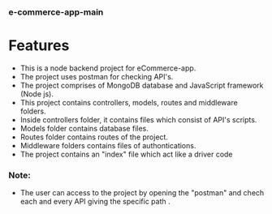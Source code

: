 ### e-commerce-app-main

# Features

- This is a node backend project for eCommerce-app.
- The project uses postman for checking API's.
- The project comprises of MongoDB database and JavaScript framework (Node js).
- This project contains controllers, models, routes and middleware folders.
- Inside controllers folder, it contains files which consist of API's scripts.
- Models folder contains database files.
- Routes folder contains routes of the project.
- Middleware folders contains files of authontications.
- The project contains an "index" file which act like a driver code

### Note:

- The user can access to the project by opening the "postman" and chech each and every API giving the specific path .
